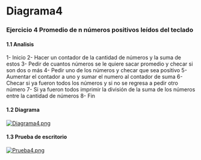 # Diagrama4
### Ejercicio 4 Promedio de n números positivos leídos del teclado
#### 1.1 Analisis
1-	Inicio 
2-	Hacer un contador de la cantidad de números y la suma de estos
3-	Pedir de cuantos números se le quiere sacar promedio y checar si son dos o más 
4-	Pedir uno de los números y checar que sea positivo 
5-	Aumentar el contador a uno y sumar el numero al contador de suma 
6-	Checar si ya fueron todos los números y si no se regresa a pedir otro número
7-	Si ya fueron todos imprimir la división de la suma de los números entre la cantidad de números 
8-	Fin 
#### 1.2 Diagrama
[![Diagrama4.png](https://i.gyazo.com/7915aafa74a60a61daf432acd2ff63d5.png)](https://postimg.cc/nMwrWKHt)
#### 1.3 Prueba de escritorio
[![Prueba4.png](https://i.gyazo.com/c102a68efb1907e424363c2807296a83.png)](https://postimg.cc/8j6yJHcp)
